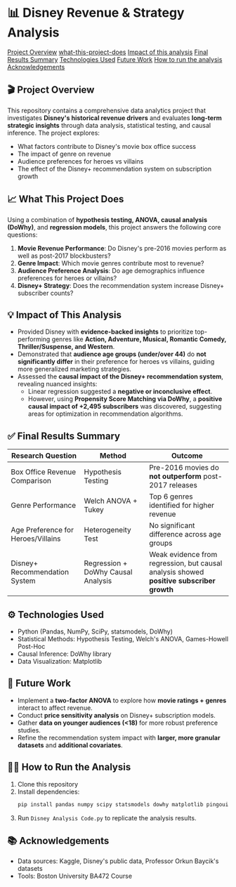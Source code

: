 # 📊 Disney Revenue & Strategy Analysis
 <a href="https://github.com/YilanRuan/AnalysisOfDisneysAndHistoricalPerforamnce/blob/main/README.md#-project-overview">Project Overview</a>
 <a href="https://github.com/YilanRuan/AnalysisOfDisneysAndHistoricalPerforamnce/blob/main/README.md#-what-this-project-does">what-this-project-does</a> 
 <a href="https://github.com/YilanRuan/AnalysisOfDisneysAndHistoricalPerforamnce/blob/main/README.md#-impact-of-this-analysis">Impact of this analysis</a> 
 <a href="https://github.com/YilanRuan/AnalysisOfDisneysAndHistoricalPerforamnce/blob/main/README.md#-final-results-summary">Final Results Summary</a> 
 <a href="https://github.com/YilanRuan/AnalysisOfDisneysAndHistoricalPerforamnce/blob/main/README.md#%EF%B8%8F-technologies-used">Technologies Used</a> 
 <a href="https://github.com/YilanRuan/AnalysisOfDisneysAndHistoricalPerforamnce/blob/main/README.md#-future-work">Future Work</a> 
 <a href="https://github.com/YilanRuan/AnalysisOfDisneysAndHistoricalPerforamnce/blob/main/README.md#-how-to-run-the-analysis">How to run the analysis</a> 
 <a href="https://github.com/YilanRuan/AnalysisOfDisneysAndHistoricalPerforamnce/blob/main/README.md#-acknowledgements">Acknowledgements</a>
## 🎬 Project Overview

This repository contains a comprehensive data analytics project that investigates **Disney's historical revenue drivers** and evaluates **long-term strategic insights** through data analysis, statistical testing, and causal inference. The project explores:

- What factors contribute to Disney's movie box office success
- The impact of genre on revenue
- Audience preferences for heroes vs villains
- The effect of the Disney+ recommendation system on subscription growth

## 📈 What This Project Does

Using a combination of **hypothesis testing, ANOVA, causal analysis (DoWhy)**, and **regression models**, this project answers the following core questions:

1. **Movie Revenue Performance**: Do Disney's pre-2016 movies perform as well as post-2017 blockbusters?
2. **Genre Impact**: Which movie genres contribute most to revenue?
3. **Audience Preference Analysis**: Do age demographics influence preferences for heroes or villains?
4. **Disney+ Strategy**: Does the recommendation system increase Disney+ subscriber counts?

## 💡 Impact of This Analysis

- Provided Disney with **evidence-backed insights** to prioritize top-performing genres like **Action, Adventure, Musical, Romantic Comedy, Thriller/Suspense, and Western**.
- Demonstrated that **audience age groups (under/over 44)** do **not significantly differ** in their preference for heroes vs villains, guiding more generalized marketing strategies.
- Assessed the **causal impact of the Disney+ recommendation system**, revealing nuanced insights:
  - Linear regression suggested a **negative or inconclusive effect**.
  - However, using **Propensity Score Matching via DoWhy**, a **positive causal impact of +2,495 subscribers** was discovered, suggesting areas for optimization in recommendation algorithms.

## ✅ Final Results Summary

| Research Question                  | Method                             | Outcome                                                                                  |
| ---------------------------------- | ---------------------------------- | ---------------------------------------------------------------------------------------- |
| Box Office Revenue Comparison      | Hypothesis Testing                 | Pre-2016 movies do **not outperform** post-2017 releases                                 |
| Genre Performance                  | Welch ANOVA + Tukey                | Top 6 genres identified for higher revenue                                               |
| Age Preference for Heroes/Villains | Heterogeneity Test                 | No significant difference across age groups                                              |
| Disney+ Recommendation System      | Regression + DoWhy Causal Analysis | Weak evidence from regression, but causal analysis showed **positive subscriber growth** |

## ⚙️ Technologies Used

- Python (Pandas, NumPy, SciPy, statsmodels, DoWhy)
- Statistical Methods: Hypothesis Testing, Welch's ANOVA, Games-Howell Post-Hoc
- Causal Inference: DoWhy library
- Data Visualization: Matplotlib

## 🔮 Future Work

- Implement a **two-factor ANOVA** to explore how **movie ratings + genres** interact to affect revenue.
- Conduct **price sensitivity analysis** on Disney+ subscription models.
- Gather **data on younger audiences (<18)** for more robust preference studies.
- Refine the recommendation system impact with **larger, more granular datasets** and **additional covariates**.

## 👩‍💻 How to Run the Analysis

1. Clone this repository
2. Install dependencies:
   ```bash
   pip install pandas numpy scipy statsmodels dowhy matplotlib pingouin
   ```
3. Run `Disney Analysis Code.py` to replicate the analysis results.

## 📚 Acknowledgements

- Data sources: Kaggle, Disney's public data, Professor Orkun Baycik's datasets
- Tools: Boston University BA472 Course


